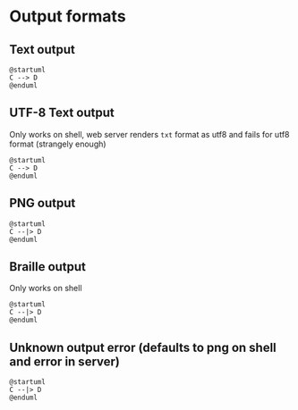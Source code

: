 # Output formats

## Text output

```plantuml,format=txt
@startuml
C --> D
@enduml
```

## UTF-8 Text output
Only works on shell, web server renders ```txt``` format as utf8 and fails for utf8 format (strangely enough)

```plantuml,format=utxt
@startuml
C --> D
@enduml
```

## PNG output

```plantuml,format=png
@startuml
C --|> D
@enduml
```

## Braille output
Only works on shell

```plantuml,format=braille
@startuml
C --|> D
@enduml
```

## Unknown output error (defaults to png on shell and error in server)

```plantuml,format=chuck
@startuml
C --|> D
@enduml
```
